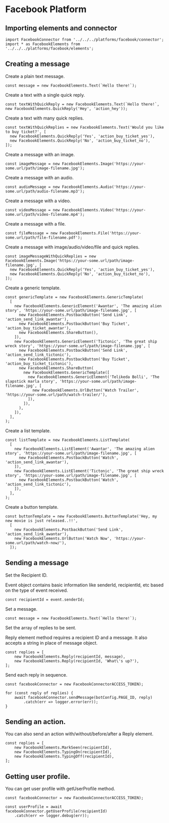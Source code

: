 # Facebook Platform

## Importing elements and connector

    import FacebookConnector from '../../../platforms/facebook/connector';
    import * as FacebookElements from '../../../platforms/facebook/elements';

## Creating a message

Create a plain text message.

    const message = new FacebookElements.Text(`Hello there!`);

Create a text with a single quick reply.

    const textWithQuickReply = new FacebookElements.Text(`Hello there!`, new FacebookElements.QuickReply('Hey', 'action_hey'));

Create a text with many quick replies.

    const textWithQuickReplies = new FacebookElements.Text('Would you like to buy ticket?', [
      new FacebookElements.QuickReply('Yes', 'action_buy_ticket_yes'),
      new FacebookElements.QuickReply('No', 'action_buy_ticket_no'),
    ]);

Create a message with an image.

    const imageMessage = new FacebookElements.Image('https://your-some.url/path/image-filename.jpg');

Create a message with an audio.

    const audioMessage = new FacebookElements.Audio('https://your-some.url/path/audio-filename.mp3');

Create a message with a video.

    const videoMessage = new FacebookElements.Video('https://your-some.url/path/video-filename.mp4');

Create a message with a file.

    const fileMessage = new FacebookElements.File('https://your-some.url/path/file-filename.pdf');

Create a message with image/audio/video/file and quick replies.

    const imageMessageWithQuickReplies = new FacebookElements.Image('https://your-some.url/path/image-filename.jpg', [
      new FacebookElements.QuickReply('Yes', 'action_buy_ticket_yes'),
      new FacebookElements.QuickReply('No', 'action_buy_ticket_no'),
    ]);

Create a generic template.

    const genericTemplate = new FacebookElements.GenericTemplate(
      [
        new FacebookElements.GenericElement('Awantar', 'The amazing alien story', 'https://your-some.url/path/image-filename.jpg', [
          new FacebookElements.PostbackButton('Send Link', 'action_send_link_awantar'),
          new FacebookElements.PostbackButton('Buy Ticket', 'action_buy_ticket_awantar'),
          new FacebookElements.ShareButton(),
        ]),
        new FacebookElements.GenericElement('Tictonic', 'The great ship wreck story', 'https://your-some.url/path/image-filename.jpg', [
          new FacebookElements.PostbackButton('Send Link', 'action_send_link_tictonic'),
          new FacebookElements.PostbackButton('Buy Ticket', 'action_buy_ticket_tictonic'),
          new FacebookElements.ShareButton(
            new FacebookElements.GenericTemplate([
              new FacebookElements.GenericElement('Telikeda Bolli', 'The slapstick marla story', 'https://your-some.url/path/image-filename.jpg', [
                new FacebookElements.UrlButton('Watch Trailer', 'https://your-some.url/path/watch-trailer/'),
              ]),
            ]),
          ),
        ]),
      ],
    );

Create a list template.

    const listTemplate = new FacebookElements.ListTemplate(
      [
        new FacebookElements.ListElement('Awantar', 'The amazing alien story', 'https://your-some.url/path/image-filename.jpg', [
          new FacebookElements.PostbackButton('Watch', 'action_send_link_awantar'),
        ]),
        new FacebookElements.ListElement('Tictonic', 'The great ship wreck story', 'https://your-some.url/path/image-filename.jpg', [
          new FacebookElements.PostbackButton('Watch', 'action_send_link_tictonic'),
        ]),
      ],
    );

Create a button template.

    const buttonTemplate = new FacebookElements.ButtonTemplate('Hey, my new movie is just released..!!',
      [
        new FacebookElements.PostbackButton('Send Link', 'action_send_link_awantar'),
        new FacebookElements.UrlButton('Watch Now', 'https://your-some.url/path/watch-now/'),
      ]);

## Sending a message

Set the Recipient ID.

Event object contains basic information like senderId, recipientId, etc based on the type of event received.

    const recipientId = event.senderId;

Set a message.

    const message = new FacebookElements.Text(`Hello there!`);

Set the array of replies to be sent.

Reply element method requires a recipient ID and a message. It also accepts a string in place of message object.

    const replies = [
        new FacebookElements.Reply(recipientId, message),
        new FacebookElements.Reply(recipientId, 'What\'s up?'),
    ];

Send each reply in sequence.

    const facebookConnector = new FacebookConnectorACCESS_TOKEN);

    for (const reply of replies) {
        await facebookConnector.sendMessage(botConfig.PAGE_ID, reply)
            .catch(err => logger.error(err));
    }

## Sending an action.

You can also send an action with/without/before/after a Reply element.

    const replies = [
        new FacebookElements.MarkSeen(recipientId),
        new FacebookElements.TypingOn(recipientId),
        new FacebookElements.TypingOff(recipientId),
    ];

## Getting user profile.

You can get user profile with getUserProfile method.

    const facebookConnector = new FacebookConnectorACCESS_TOKEN);
    
    const userProfile = await facebookConnector.getUserProfile(recipientId)
        .catch(err => logger.debug(err));
